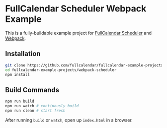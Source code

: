 
# FullCalendar Scheduler Webpack Example

This is a fully-buildable example project for [FullCalendar Scheduler] and [Webpack].


## Installation

```bash
git clone https://github.com/fullcalendar/fullcalendar-example-projects.git
cd fullcalendar-example-projects/webpack-scheduler
npm install
```

## Build Commands

```bash
npm run build
npm run watch # continously build
npm run clean # start fresh
```

After running `build` or `watch`, open up `index.html` in a browser.


[FullCalendar Scheduler]: https://fullcalendar.io/pricing
[Webpack]: https://webpack.js.org/
